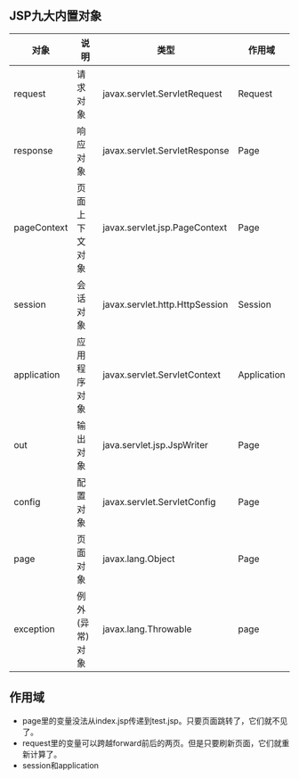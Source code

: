 ## JSP九大内置对象
|对象|说明|类型|作用域|
|-----------|-----------|-----------|-----------|
|request|请求对象|javax.servlet.ServletRequest|Request|
|response|响应对象|javax.servlet.ServletResponse|Page|
|pageContext|页面上下文对象|javax.servlet.jsp.PageContext|Page|
|session|会话对象|javax.servlet.http.HttpSession|Session|
|application|应用程序对象|javax.servlet.ServletContext|Application|
|out|输出对象|java.servlet.jsp.JspWriter|Page|
|config|配置对象|javax.servlet.ServletConfig|Page|
|page|页面对象|javax.lang.Object|Page|
|exception|例外(异常)对象|javax.lang.Throwable|page|

## 作用域
- page里的变量没法从index.jsp传递到test.jsp。只要页面跳转了，它们就不见了。
- request里的变量可以跨越forward前后的两页。但是只要刷新页面，它们就重新计算了。
- session和application
